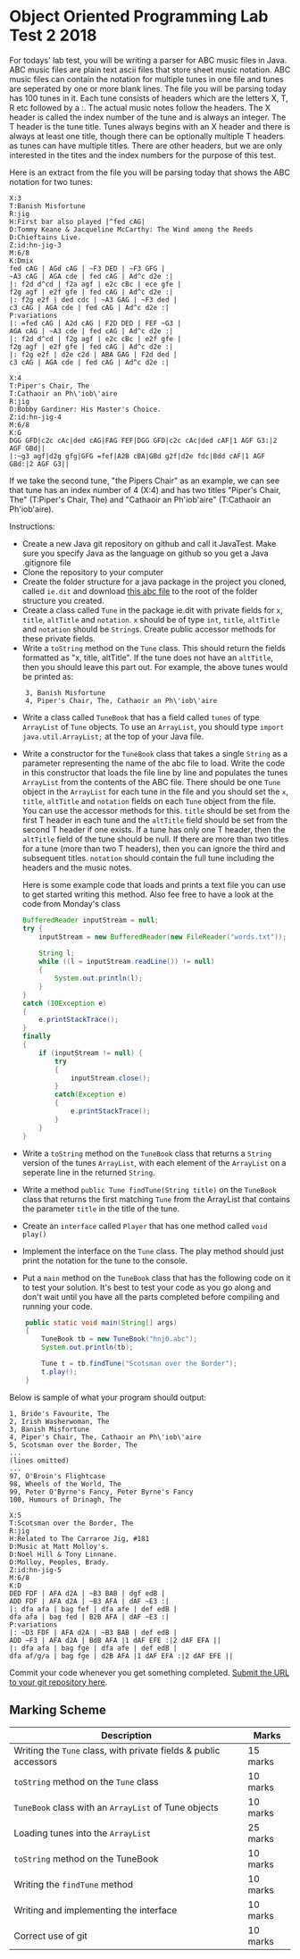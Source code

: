 # Object Oriented Programming Lab Test 2 2018

For todays' lab test, you will be writing a parser for ABC music files in Java. ABC music files are plain text ascii files that store sheet music notation. ABC music files can contain the notation for multiple tunes in one file and tunes are seperated by one or more blank lines. The file you will be parsing today has 100 tunes in it. Each tune consists of headers which are the letters X, T, R etc followed by a :. The actual music notes follow the headers. The X header is called the index number of the tune and is always an integer. The T header is the tune title. Tunes always begins with an X header and there is always at least one title, though there can be optionally multiple T headers as tunes can have multiple titles. There are other headers, but we are only interested in the tites and the index numbers for the purpose of this test.

Here is an extract from the file you will be parsing today that shows the ABC notation for two tunes:

```
X:3
T:Banish Misfortune
R:jig
H:First bar also played |^fed cAG|
D:Tommy Keane & Jacqueline McCarthy: The Wind among the Reeds
D:Chieftains Live.
Z:id:hn-jig-3
M:6/8
K:Dmix
fed cAG | AGd cAG | ~F3 DED | ~F3 GFG |
~A3 cAG | AGA cde | fed cAG | Ad^c d2e :|
|: f2d d^cd | f2a agf | e2c cBc | ece gfe |
f2g agf | e2f gfe | fed cAG | Ad^c d2e :|
|: f2g e2f | ded cdc | ~A3 GAG | ~F3 ded |
c3 cAG | AGA cde | fed cAG | Ad^c d2e :|
P:variations
|: =fed cAG | A2d cAG | F2D DED | FEF ~G3 |
AGA cAG | ~A3 cde | fed cAG | Ad^c d2e :|
|: f2d d^cd | f2g agf | e2c cBc | e2f gfe |
f2g agf | e2f gfe | fed cAG | Ad^c d2e :|
|: f2g e2f | d2e c2d | ABA GAG | F2d ded |
c3 cAG | AGA cde | fed cAG | Ad^c d2e :|

X:4
T:Piper's Chair, The
T:Cathaoir an Ph\'iob\'aire
R:jig
D:Bobby Gardiner: His Master's Choice.
Z:id:hn-jig-4
M:6/8
K:G
DGG GFD|c2c cAc|ded cAG|FAG FEF|DGG GFD|c2c cAc|ded cAF|1 AGF G3:|2 AGF GBd||
|:~g3 agf|d2g gfg|GFG =fef|A2B cBA|GBd g2f|d2e fdc|Bdd cAF|1 AGF GBd:|2 AGF G3||

```
If we take the second tune, "the Pipers Chair" as an example, we can see that tune has an index number of 4 (X:4) and has two titles "Piper's Chair, The" (T:Piper's Chair, The) and "Cathaoir an Ph\'iob\'aire" (T:Cathaoir an Ph\'iob\'aire). 

Instructions:

- Create a new Java git repository on github and call it JavaTest. Make sure you specify Java as the language on github so you get a Java .gitignore file
- Clone the repository to your computer
- Create the folder structure for a java package in the project you cloned, called ```ie.dit``` and download [this abc file](https://raw.githubusercontent.com/skooter500/OOP-2017-2018/master/java/hnj0.abc) to the root of the folder structure you created.
- Create a class called ```Tune``` in the package ie.dit with private fields for ```x```, ```title```, ```altTitle``` and ```notation```. ```x``` should be of type ```int```, ```title```, ```altTitle``` and ```notation``` should be ```String```s. Create public accessor methods for these private fields.
- Write a ```toString``` method on the ```Tune``` class. This should return the fields formatted as "x, title, altTitle". If the tune does not have an ```altTitle```, then you should leave this part out. For example, the above tunes would be printed as:

```
    3, Banish Misfortune
    4, Piper's Chair, The, Cathaoir an Ph\'iob\'aire
```
- Write a class called ```TuneBook``` that has a field called ```tunes``` of type ```ArrayList``` of ```Tune``` objects. To use an ```ArrayList```, you should type ```import java.util.ArrayList;``` at the top of your Java file.
- Write a constructor for the ```TuneBook``` class that takes a single ```String``` as a parameter representing the name of the abc file to load. Write the code in this constructor that loads the file line by line and populates the tunes ```ArrayList``` from the contents of the ABC file. There should be one ```Tune``` object in the ```ArrayList``` for each tune in the file and you should set the ```x```, ```title```, ```altTitle``` and ```notation``` fields on each ```Tune``` object from the file. You can use the accessor methods for this. ```title``` should be set from the first T header in each tune and the ```altTitle``` field should be set from the second T header if one exists. If a tune has only one T header, then the ```altTitle``` field of the tune should be null. If there are more than two titles for a tune (more than two T headers), then you can ignore the third and subsequent titles. ```notation``` should contain the full tune including the headers and the music notes.

    Here is some example code that loads and prints a text file you can use to get started writing this method. Also fee free to have a look at the code from Monday's class

    ```Java
    BufferedReader inputStream = null;
    try {
        inputStream = new BufferedReader(new FileReader("words.txt"));
        
        String l;
        while ((l = inputStream.readLine()) != null) 
        {
            System.out.println(l);
        }
    }
    catch (IOException e)
    {
        e.printStackTrace();
    } 
    finally 
    {
        if (inputStream != null) {
            try
            {
                inputStream.close();
            }
            catch(Exception e)
            {
                e.printStackTrace();
            }
        }
    }    
    ```
- Write a ```toString``` method on the ```TuneBook``` class that returns a ```String``` version of the tunes ```ArrayList```, with each element of the ```ArrayList``` on a seperate line in the returned ```String```.
- Write a method ```public Tune findTune(String title)``` on the ```TuneBook``` class that returns the first matching ```Tune``` from the ArrayList that contains the parameter ```title``` in the  title of the tune.
- Create an ```interface``` called ```Player``` that has one method called ```void play()```
- Implement the interface on the ```Tune``` class. The play method should just print the notation for the tune to the console.
- Put a ```main``` method on the ```TuneBook``` class that has the following code on it to test your solution. It's best to test your code as you go along and don't wait until you have all the parts completed before compiling and running your code.

```Java
    public static void main(String[] args)
    {
        TuneBook tb = new TuneBook("hnj0.abc");
        System.out.println(tb);

        Tune t = tb.findTune("Scotsman over the Border");
        t.play();
    }
```

Below is sample of what your program should output:

```
1, Bride's Favourite, The
2, Irish Washerwoman, The
3, Banish Misfortune
4, Piper's Chair, The, Cathaoir an Ph\'iob\'aire
5, Scotsman over the Border, The
... 
(lines omitted)
...
97, O'Broin's Flightcase
98, Wheels of the World, The
99, Peter O'Byrne's Fancy, Peter Byrne's Fancy
100, Humours of Drinagh, The

X:5
T:Scotsman over the Border, The
R:jig
H:Related to The Carraroe Jig, #181
D:Music at Matt Molloy's.
D:Noel Hill & Tony Linnane.
D:Molloy, Peoples, Brady.
Z:id:hn-jig-5
M:6/8
K:D
DED FDF | AFA d2A | ~B3 BAB | dgf edB |
ADD FDF | AFA d2A | ~B3 AFA | dAF ~E3 :|
|: dfa afa | bag fef | dfa afe | def edB |
dfa afa | bag fed | B2B AFA | dAF ~E3 :|
P:variations
|: ~D3 FDF | AFA d2A | ~B3 BAB | def edB |
ADD ~F3 | AFA d2A | BdB AFA |1 dAF EFE :|2 dAF EFA ||
|: dfa afa | bag fge | dfa afe | def edB |
dfa af/g/a | bag fge | d2B AFA |1 dAF EFA :|2 dAF EFE ||
```
Commit your code whenever you get something completed. [Submit the URL to your git repository here](https://docs.google.com/forms/d/e/1FAIpQLSdOQy53BL3zvBzlY7pSxzWRqOb-J4NatLuOnEzHkFjeHZAi_Q/viewform).

## Marking Scheme

| Description | Marks |
|-------------|-------|
| Writing the ```Tune``` class, with private fields & public accessors | 15 marks |
| ```toString``` method on the ```Tune``` class | 10 marks |
| ```TuneBook``` class with an ```ArrayList``` of Tune objects | 10 marks |
| Loading tunes into the ```ArrayList``` | 25 marks |
| ```toString``` method on the TuneBook | 10 marks |
| Writing the ```findTune``` method | 10 marks |
| Writing and implementing the interface | 10 marks |
| Correct use of git | 10 marks |

